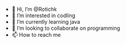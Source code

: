 - 👋 Hi, I’m @Rotichk
- 👀 I’m interested in codling
- 🌱 I’m currently learning java
- 💞️ I’m looking to collaborate on programming
- 📫 How to reach me 

<!---
Rotichk/Rotichk is a ✨ special ✨ repository because its `README.md` (this file) appears on your GitHub profile.
You can click the Preview link to take a look at your changes.
--->
